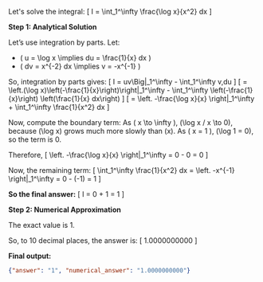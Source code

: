 Let's solve the integral:
\[
I = \int_1^\infty \frac{\log x}{x^2} dx
\]

**Step 1: Analytical Solution**

Let’s use integration by parts. Let:
- \( u = \log x \implies du = \frac{1}{x} dx \)
- \( dv = x^{-2} dx \implies v = -x^{-1} \)

So, integration by parts gives:
\[
I = uv\Big|_1^\infty - \int_1^\infty v\,du
\]
\[
= \left.(\log x)\left(-\frac{1}{x}\right)\right|_1^\infty - \int_1^\infty \left(-\frac{1}{x}\right) \left(\frac{1}{x} dx\right)
\]
\[
= \left. -\frac{\log x}{x} \right|_1^\infty + \int_1^\infty \frac{1}{x^2} dx
\]

Now, compute the boundary term:
As \( x \to \infty \), \(\log x / x \to 0\), because \(\log x\) grows much more slowly than \(x\).
As \( x = 1 \), \(\log 1 = 0\), so the term is 0.

Therefore,
\[
\left. -\frac{\log x}{x} \right|_1^\infty = 0 - 0 = 0
\]

Now, the remaining term:
\[
\int_1^\infty \frac{1}{x^2} dx = \left. -x^{-1} \right|_1^\infty = 0 - (-1) = 1
\]

**So the final answer:**
\[
I = 0 + 1 = 1
\]

**Step 2: Numerical Approximation**

The exact value is 1.

So, to 10 decimal places, the answer is:
\[
1.0000000000
\]

**Final output:**
```json
{"answer": "1", "numerical_answer": "1.0000000000"}
```